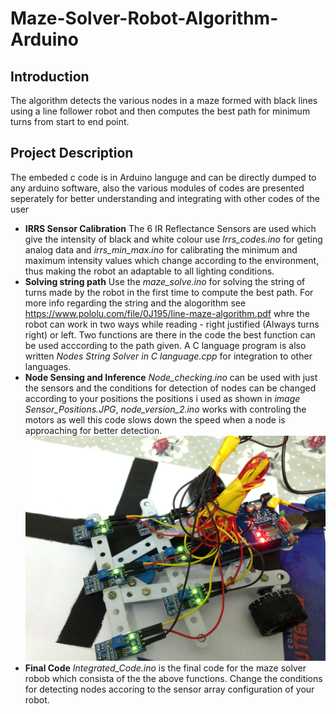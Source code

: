# Maze-Solver-Robot-Algorithm-Arduino
## Introduction
The algorithm detects the various nodes in a maze formed with black lines using a line follower robot and then computes the best path for minimum turns from start to end point.

## Project Description
The embeded c code is in Arduino languge and can be directly dumped to any arduino software, also the various modules of codes are presented seperately for better understanding and integrating with other codes of the user
- **IRRS Sensor Calibration**
 The 6 IR Reflectance Sensors are used which give the intensity of black and white colour
use *Irrs_codes.ino* for geting analog data and *irrs_min_max.ino* for calibrating the minimum and maximum intensity values which change according to the environment, thus making the robot an adaptable to all lighting conditions.
- **Solving string path**
 Use the *maze_solve.ino* for solving the string of turns made by the robot in the first time to compute the best path. For more info regarding the string and the alogorithm see https://www.pololu.com/file/0J195/line-maze-algorithm.pdf whre the robot can work in two ways while reading - right justified (Always turns right) or left. Two functions are there in the code the best function can be used acccording to the path given. A C language program is also written *Nodes String Solver in C language.cpp* for integration to other languages.
- **Node Sensing and Inference**
 *Node_checking.ino* can be used with just the sensors and the conditions for detection of nodes can be changed according to your positions the positions i used as shown in *image Sensor_Positions.JPG*, *node_version_2.ino* works with controling the motors as well this code slows down the speed when a node is approaching for better detection.
     <img src="./Sensor_Positions.JPG" />
- **Final Code**
 *Integrated_Code.ino* is the final code for the maze solver robob which consista of the the above functions.
Change the conditions for detecting nodes accoring to the sensor array configuration of your robot.

